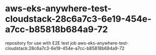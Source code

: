 # aws-eks-anywhere-test-cloudstack-28c6a7c3-6e19-454e-a7cc-b85818b684a9-72
repository for use with E2E test job aws-eks-anywhere-test-cloudstack:28c6a7c3-6e19-454e-a7cc-b85818b684a9-72
